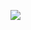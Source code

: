 <a href="https://verdem.tribe.so"><img src="http://rssimg.com/signature.png?url=https%3A%2F%2Fverdem.tribe.so%2Ffeed%2Fhome%2Fposts&style=transparent" /></a>
